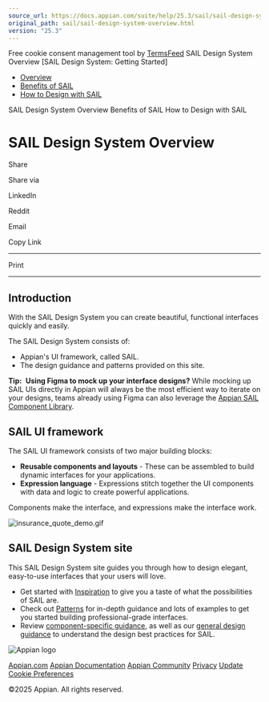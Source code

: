 ```yaml
---
source_url: https://docs.appian.com/suite/help/25.3/sail/sail-design-system-overview.html
original_path: sail/sail-design-system-overview.html
version: "25.3"
---
```


Free cookie consent management tool by [TermsFeed](https://www.termsfeed.com/) SAIL Design System Overview \[SAIL Design System: Getting Started\]

-   [Overview](#)
-   [Benefits of SAIL](/suite/help/25.3/sail/sail-benefits.html)
-   [How to Design with SAIL](/suite/help/25.3/sail/sail-design.html)

SAIL Design System Overview Benefits of SAIL How to Design with SAIL

# SAIL Design System Overview

Share

Share via

LinkedIn

Reddit

Email

Copy Link

* * *

Print

* * *

## Introduction

With the SAIL Design System you can create beautiful, functional interfaces quickly and easily.

The SAIL Design System consists of:

-   Appian's UI framework, called SAIL.
-   The design guidance and patterns provided on this site.

**Tip:**  **Using Figma to mock up your interface designs?** While mocking up SAIL UIs directly in Appian will always be the most efficient way to iterate on your designs, teams already using Figma can also leverage the [Appian SAIL Component Library](https://www.figma.com/@appian).

## SAIL UI framework

The SAIL UI framework consists of two major building blocks:

-   **Reusable components and layouts** - These can be assembled to build dynamic interfaces for your applications.
-   **Expression language** - Expressions stitch together the UI components with data and logic to create powerful applications.

Components make the interface, and expressions make the interface work.

![insurance_quote_demo.gif](ds-images/insurance_quote_demo.gif)

## SAIL Design System site

This SAIL Design System site guides you through how to design elegant, easy-to-use interfaces that your users will love.

-   Get started with [Inspiration](inspiration.html) to give you a taste of what the possibilities of SAIL are.
-   Check out [Patterns](introduction.html) for in-depth guidance and lots of examples to get you started building professional-grade interfaces.
-   Review [component-specific guidance](components.html), as well as our [general design guidance](guidance.html) to understand the design best practices for SAIL.

![Appian logo](../images/design-sys/logo-appian-white-rebrand.svg)

[Appian.com](https://www.appian.com/) [Appian Documentation](/suite/help/25.3/) [Appian Community](https://community.appian.com) [Privacy](https://appian.com/legal/privacy-information.html) [Update Cookie Preferences](#)
 

©2025 Appian. All rights reserved.